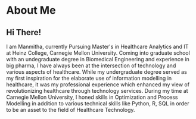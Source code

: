 # About Me
## Hi There!
I am Manmitha, currently Pursuing Master's in Healthcare Analytics and IT at Heinz College, Carnegie Mellon University. Coming into graduate school with an undegraduate degree in Biomedical Engineering and experience in big pharma, I have always been at the intersection of technology and various aspects of healthcare. While my undergraduate degree served as my first inspiration for the elaborate use of information modelling in healthcare, it was my professional experience which enhanced my view of revolutionizing  healthcare through technology services. During my time at Carnegie Mellon University, I honed skills in Optimization and Process Modelling in addition to various technical skills like Python, R, SQL in order to be an asset to the field of Healthcare Technology.
